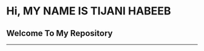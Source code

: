 # Hi, MY NAME IS TIJANI HABEEB
## Welcome To My Repository
---
<!--
- 👋 Hi, I’m @habtij
- 👀 I’m interested in working in any project that involve php and other language
- 🌱 I’m currently learning php
- 💞️ I’m looking to collaborate with any firm
- 📫 How to reach me dial +234 90 4120 4282 or email me at tijanihabeeb12@outlook.com
-->

<!---
habtij/habtij is a ✨ special ✨ repository because its `README.md` (this file) appears on your GitHub profile.
You can click the Preview link to take a look at your changes.
--->
